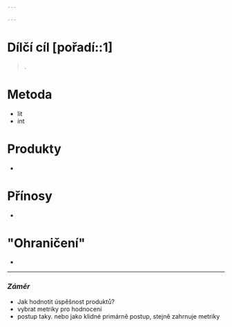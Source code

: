 ```yaml
---

---
```


# Dílčí cíl [pořadí::1]
>  .

# Metoda
- lit
- int
# Produkty
- 
# Přínosy
- 
# "Ohraničení"
- 

---
### *_Záměr_*
- Jak hodnotit úspěšnost produktů?
- vybrat metriky pro hodnocení
- postup taky. nebo jako klidné primárně postup, stejně zahrnuje metriky